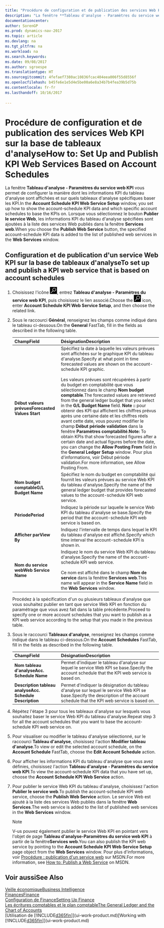 ```yaml
---
title: "Procédure de configuration et de publication des services Web KPI sur la base de tableaux d'analyse"
description: "La fenêtre **Tableau d'analyse - Paramètres du service web KPI** vous permet de configurer la manière dont les informations KPI du tableau d'analyse sont affichées et sur quels tableaux d'analyse spécifiques baser les KPI."
documentationcenter: 
author: SorenGP
ms.prod: dynamics-nav-2017
ms.topic: article
ms.devlang: na
ms.tgt_pltfrm: na
ms.workload: na
ms.search.keywords: 
ms.date: 09/08/2017
ms.author: sgroespe
ms.translationtype: HT
ms.sourcegitcommit: 4fefaef7380ac10836fcac404eea006f55d8556f
ms.openlocfilehash: b45fe6e1e5d4e5be00a6e8a34b7b4fea39b5d75b
ms.contentlocale: fr-fr
ms.lasthandoff: 10/16/2017

---
```

# <a name="how-to-set-up-and-publish-kpi-web-services-based-on-account-schedules"></a><span data-ttu-id="594a5-103">Procédure de configuration et de publication des services Web KPI sur la base de tableaux d'analyse</span><span class="sxs-lookup"><span data-stu-id="594a5-103">How to: Set Up and Publish KPI Web Services Based on Account Schedules</span></span>
<span data-ttu-id="594a5-104">La fenêtre **Tableau d'analyse - Paramètres du service web KPI** vous permet de configurer la manière dont les informations KPI du tableau d'analyse sont affichées et sur quels tableaux d'analyse spécifiques baser les KPI.</span><span class="sxs-lookup"><span data-stu-id="594a5-104">In the **Account Schedule KPI Web Service Setup** window, you set up how to show the account-schedule KPI data and which specific account schedules to base the KPIs on.</span></span> <span data-ttu-id="594a5-105">Lorsque vous sélectionnez le bouton **Publier le service Web**, les informations KPI du tableau d'analyse spécifiées sont ajoutées à la liste des services Web publiés dans la fenêtre **Services web**.</span><span class="sxs-lookup"><span data-stu-id="594a5-105">When you choose the **Publish Web Service** button, the specified account-schedule KPI data is added to the list of published web services in the **Web Services** window.</span></span>  

## <a name="to-set-up-and-publish-a-kpi-web-service-that-is-based-on-account-schedules"></a><span data-ttu-id="594a5-106">Configuration et de publication d'un service Web KPI sur la base de tableaux d'analyse</span><span class="sxs-lookup"><span data-stu-id="594a5-106">To set up and publish a KPI web service that is based on account schedules</span></span>  

1.  <span data-ttu-id="594a5-107">Choisissez l'icône ![Page ou état pour la recherche](media/ui-search/search_small.png "Page ou état pour la recherche"), entrez **Tableau d'analyse - Paramètres du service web KPI**, puis choisissez le lien associé.</span><span class="sxs-lookup"><span data-stu-id="594a5-107">Choose the ![Search for Page or Report](media/ui-search/search_small.png "Search for Page or Report icon") icon, enter **Account Schedule KPI Web Service Setup**, and then choose the related link.</span></span>  
2.  <span data-ttu-id="594a5-108">Sous le raccourci **Général**, renseignez les champs comme indiqué dans le tableau ci-dessous.</span><span class="sxs-lookup"><span data-stu-id="594a5-108">On the **General** FastTab, fill in the fields as described in the following table.</span></span>  

    |<span data-ttu-id="594a5-109">Champ</span><span class="sxs-lookup"><span data-stu-id="594a5-109">Field</span></span>|<span data-ttu-id="594a5-110">Désignation</span><span class="sxs-lookup"><span data-stu-id="594a5-110">Description</span></span>|  
    |---------------------------------|---------------------------------------|  
    |<span data-ttu-id="594a5-111">**Début valeurs prévues**</span><span class="sxs-lookup"><span data-stu-id="594a5-111">**Forecasted Values Start**</span></span>|<span data-ttu-id="594a5-112">Spécifiez la date à laquelle les valeurs prévues sont affichées sur le graphique KPI du tableau d'analyse.</span><span class="sxs-lookup"><span data-stu-id="594a5-112">Specify at what point in time forecasted values are shown on the account-schedule KPI graphic.</span></span><br /><br /> <span data-ttu-id="594a5-113">Les valeurs prévues sont récupérées à partir du budget en comptabilité que vous sélectionnez dans le champ **Nom budget comptable**.</span><span class="sxs-lookup"><span data-stu-id="594a5-113">The forecasted values are retrieved from the general ledger budget that you select in the **G/L Budget Name** field.</span></span> <span data-ttu-id="594a5-114">**Note ::** pour obtenir des KPI qui affichent les chiffres prévus après une certaine date et les chiffres réels avant cette date, vous pouvez modifier le champ **Début période validation** dans la fenêtre **Paramètres comptabilité**.</span><span class="sxs-lookup"><span data-stu-id="594a5-114">**Note:**  To obtain KPIs that show forecasted figures after a certain date and actual figures before the date, you can change the **Allow Posting From** field in the **General Ledger Setup** window.</span></span> <span data-ttu-id="594a5-115">Pour plus d'informations, voir Début période validation.</span><span class="sxs-lookup"><span data-stu-id="594a5-115">For more information, see Allow Posting From.</span></span>|  
    |<span data-ttu-id="594a5-116">**Nom budget comptable**</span><span class="sxs-lookup"><span data-stu-id="594a5-116">**G/L Budget Name**</span></span>|<span data-ttu-id="594a5-117">Spécifiez le nom du budget en comptabilité qui fournit les valeurs prévues au service Web KPI du tableau d'analyse.</span><span class="sxs-lookup"><span data-stu-id="594a5-117">Specify the name of the general ledger budget that provides forecasted values to the account-schedule KPI web service.</span></span>|  
    |<span data-ttu-id="594a5-118">**Période**</span><span class="sxs-lookup"><span data-stu-id="594a5-118">**Period**</span></span>|<span data-ttu-id="594a5-119">Indiquez la période sur laquelle le service Web KPI du tableau d'analyse se base.</span><span class="sxs-lookup"><span data-stu-id="594a5-119">Specify the period that the account-schedule KPI web service is based on.</span></span>|  
    |<span data-ttu-id="594a5-120">**Afficher par**</span><span class="sxs-lookup"><span data-stu-id="594a5-120">**View By**</span></span>|<span data-ttu-id="594a5-121">Indiquez l'intervalle de temps dans lequel le KPI du tableau d'analyse est affiché.</span><span class="sxs-lookup"><span data-stu-id="594a5-121">Specify which time interval the account-schedule KPI is shown in.</span></span>|  
    |<span data-ttu-id="594a5-122">**Nom du service web**</span><span class="sxs-lookup"><span data-stu-id="594a5-122">**Web Service Name**</span></span>|<span data-ttu-id="594a5-123">Indiquez le nom du service Web KPI du tableau d'analyse.</span><span class="sxs-lookup"><span data-stu-id="594a5-123">Specify the name of the account-schedule KPI web service.</span></span><br /><br /> <span data-ttu-id="594a5-124">Ce nom est affiché dans le champ **Nom de service** dans la fenêtre **Services web**.</span><span class="sxs-lookup"><span data-stu-id="594a5-124">This name will appear in the **Service Name** field in the **Web Services** window.</span></span>|  

    <span data-ttu-id="594a5-125">Procédez à la spécification d'un ou plusieurs tableaux d'analyse que vous souhaitez publier en tant que service Web KPI en fonction du paramétrage que vous avez fait dans la table précédente.</span><span class="sxs-lookup"><span data-stu-id="594a5-125">Proceed to specify one or more account schedules that you want to publish as a KPI web service according to the setup that you made in the previous table.</span></span>  

3.  <span data-ttu-id="594a5-126">Sous le raccourci **Tableaux d'analyse**, renseignez les champs comme indiqué dans le tableau ci-dessous.</span><span class="sxs-lookup"><span data-stu-id="594a5-126">On the **Account Schedules** FastTab, fill in the fields as described in the following table.</span></span>  

    |<span data-ttu-id="594a5-127">Champ</span><span class="sxs-lookup"><span data-stu-id="594a5-127">Field</span></span>|<span data-ttu-id="594a5-128">Désignation</span><span class="sxs-lookup"><span data-stu-id="594a5-128">Description</span></span>|  
    |---------------------------------|---------------------------------------|  
    |<span data-ttu-id="594a5-129">**Nom tableau d'analyse**</span><span class="sxs-lookup"><span data-stu-id="594a5-129">**Acc. Schedule Name**</span></span>|<span data-ttu-id="594a5-130">Permet d'indiquer le tableau d'analyse sur lequel le service Web KPI se base.</span><span class="sxs-lookup"><span data-stu-id="594a5-130">Specify the account schedule that the KPI web service is based on.</span></span>|  
    |<span data-ttu-id="594a5-131">**Description tableau analyse**</span><span class="sxs-lookup"><span data-stu-id="594a5-131">**Acc. Schedule Description**</span></span>|<span data-ttu-id="594a5-132">Permet d'indiquer la désignation du tableau d'analyse sur lequel le service Web KPI se base.</span><span class="sxs-lookup"><span data-stu-id="594a5-132">Specify the description of the account schedule that the KPI web service is based on.</span></span>|  

4.  <span data-ttu-id="594a5-133">Répétez l'étape 3 pour tous les tableaux d'analyse sur lesquels vous souhaitez baser le service Web KPI du tableau d'analyse.</span><span class="sxs-lookup"><span data-stu-id="594a5-133">Repeat step 3 for all the account schedules that you want to base the account-schedule KPI web service on.</span></span>  
5.  <span data-ttu-id="594a5-134">Pour visualiser ou modifier le tableau d'analyse sélectionné, sur le raccourci **Tableau d'analyse**, choisissez l'action **Modifier tableau d'analyse**.</span><span class="sxs-lookup"><span data-stu-id="594a5-134">To view or edit the selected account schedule, on the **Account Schedule** FastTab, choose the **Edit Account Schedule** action.</span></span>  
6.  <span data-ttu-id="594a5-135">Pour afficher les informations KPI du tableau d'analyse que vous avez définies, choisissez l'action **Tableau d'analyse - Paramètres du service web KPI**.</span><span class="sxs-lookup"><span data-stu-id="594a5-135">To view the account-schedule KPI data that you have set up, choose the **Account Schedule KPI Web Service** action.</span></span>  
7.  <span data-ttu-id="594a5-136">Pour publier le service Web KPI du tableau d'analyse, choisissez l'action **Publier le service web**.</span><span class="sxs-lookup"><span data-stu-id="594a5-136">To publish the account-schedule KPI web service, choose the **Publish Web Service** action.</span></span> <span data-ttu-id="594a5-137">Le service Web est ajouté à la liste des services Web publiés dans la fenêtre **Web Services**.</span><span class="sxs-lookup"><span data-stu-id="594a5-137">The web service is added to the list of published web services in the **Web Services** window.</span></span>  

    > [!NOTE]  
    >  <span data-ttu-id="594a5-138">V-us pouvez également publier le service Web KPI en pointant vers l'objet de page **Tableau d'analyse\-Paramètres du service web KPI** à partir de la fenêtre**Services web**.</span><span class="sxs-lookup"><span data-stu-id="594a5-138">You can also publish the KPI web service by pointing to the **Account Schedule KPI Web Service Setup** page object from the **Web Services** window.</span></span> <span data-ttu-id="594a5-139">Pour plus d'informations, voir [Procédure : publication d'un service web](https://msdn.microsoft.com/en-us/library/dd338978.aspx) sur MSDN.</span><span class="sxs-lookup"><span data-stu-id="594a5-139">For more information, see [How to: Publish a Web Service](https://msdn.microsoft.com/en-us/library/dd338978.aspx) on MSDN.</span></span>  

## <a name="see-also"></a><span data-ttu-id="594a5-140">Voir aussi</span><span class="sxs-lookup"><span data-stu-id="594a5-140">See Also</span></span>  
[<span data-ttu-id="594a5-141">Veille économique</span><span class="sxs-lookup"><span data-stu-id="594a5-141">Business Intelligence</span></span>](bi.md)  
[<span data-ttu-id="594a5-142">Finances</span><span class="sxs-lookup"><span data-stu-id="594a5-142">Finance</span></span>](finance.md)  
[<span data-ttu-id="594a5-143">Configuration de Finance</span><span class="sxs-lookup"><span data-stu-id="594a5-143">Setting Up Finance</span></span>](finance-setup-finance.md)  
[<span data-ttu-id="594a5-144">Les écritures comptables et le plan comptable</span><span class="sxs-lookup"><span data-stu-id="594a5-144">The General Ledger and the Chart of Accounts</span></span>](finance-general-ledger.md)  
<span data-ttu-id="594a5-145">[Utilisation de [!INCLUDE[d365fin](includes/d365fin_md.md)]](ui-work-product.md)</span><span class="sxs-lookup"><span data-stu-id="594a5-145">[Working with [!INCLUDE[d365fin](includes/d365fin_md.md)]](ui-work-product.md)</span></span>

